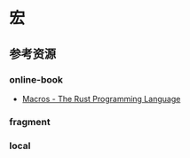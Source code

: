 # 宏

<!--ts-->


<!-- Created by https://github.com/ekalinin/github-markdown-toc -->
<!-- Added by: kuanhsiaokuo, at: Sat Jul  9 22:46:15 CST 2022 -->

<!--te-->

## 参考资源

### online-book

- [Macros - The Rust Programming Language](https://doc.rust-lang.org/book/ch19-06-macros.html)

### fragment

### local

